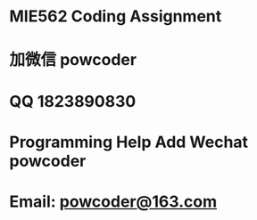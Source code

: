 # MIE562 Coding Assignment
# 加微信 powcoder

# QQ 1823890830

# Programming Help Add Wechat powcoder

# Email: powcoder@163.com

